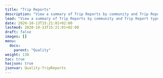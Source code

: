 ```yaml
---
title: "Trip Reports"
description: "View a summary of Trip Reports by community and Trip Report type. Track open Plans to Correct (PTC) and missed questions."
lead: "View a summary of Trip Reports by community and Trip Report type. Track open Plans to Correct (PTC) and missed questions."
date: 2020-10-13T15:21:01+02:00
lastmod: 2020-10-13T15:21:01+02:00
draft: false
images: []
menu:
  docs:
    parent: "Quality"
weight: 130
toc: true
hasjson: true
jsonvar: Quality-TripReports
---
```

